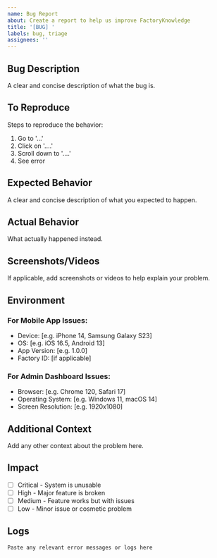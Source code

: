 ```yaml
---
name: Bug Report
about: Create a report to help us improve FactoryKnowledge
title: '[BUG] '
labels: bug, triage
assignees: ''
---
```


## Bug Description
A clear and concise description of what the bug is.

## To Reproduce
Steps to reproduce the behavior:
1. Go to '...'
2. Click on '....'
3. Scroll down to '....'
4. See error

## Expected Behavior
A clear and concise description of what you expected to happen.

## Actual Behavior
What actually happened instead.

## Screenshots/Videos
If applicable, add screenshots or videos to help explain your problem.

## Environment

### For Mobile App Issues:
- Device: [e.g. iPhone 14, Samsung Galaxy S23]
- OS: [e.g. iOS 16.5, Android 13]
- App Version: [e.g. 1.0.0]
- Factory ID: [if applicable]

### For Admin Dashboard Issues:
- Browser: [e.g. Chrome 120, Safari 17]
- Operating System: [e.g. Windows 11, macOS 14]
- Screen Resolution: [e.g. 1920x1080]

## Additional Context
Add any other context about the problem here.

## Impact
- [ ] Critical - System is unusable
- [ ] High - Major feature is broken
- [ ] Medium - Feature works but with issues
- [ ] Low - Minor issue or cosmetic problem

## Logs
```
Paste any relevant error messages or logs here
```